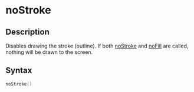 # noStroke

## Description

Disables drawing the stroke (outline). If both [noStroke](noStroke) and [noFill](noFill) are called, nothing will be drawn to the screen.

## Syntax

```c
noStroke()
```
